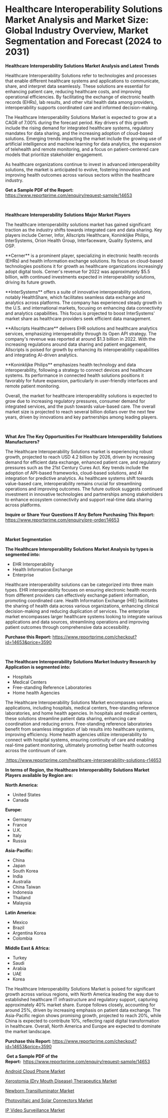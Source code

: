 <p><h1>Healthcare Interoperability Solutions Market Analysis and Market Size: Global Industry Overview, Market Segmentation and Forecast (2024 to 2031)</h1></p><p><strong>Healthcare Interoperability Solutions Market Analysis and Latest Trends</strong></p>
<p><p>Healthcare Interoperability Solutions refer to technologies and processes that enable different healthcare systems and applications to communicate, share, and interpret data seamlessly. These solutions are essential for enhancing patient care, reducing healthcare costs, and improving operational efficiencies. By facilitating the exchange of electronic health records (EHRs), lab results, and other vital health data among providers, interoperability supports coordinated care and informed decision-making.</p><p>The Healthcare Interoperability Solutions Market is expected to grow at a CAGR of 7.00% during the forecast period. Key drivers of this growth include the rising demand for integrated healthcare systems, regulatory mandates for data sharing, and the increasing adoption of cloud-based solutions. Emerging trends impacting the market include the growing use of artificial intelligence and machine learning for data analytics, the expansion of telehealth and remote monitoring, and a focus on patient-centered care models that prioritize stakeholder engagement.</p><p>As healthcare organizations continue to invest in advanced interoperability solutions, the market is anticipated to evolve, fostering innovation and improving health outcomes across various sectors within the healthcare industry.</p></p>
<p><strong>Get a Sample PDF of the Report:&nbsp;</strong> <a href="https://www.reportprime.com/enquiry/request-sample/14653?utm_campaign=37&utm_medium=2&utm_source=Github&utm_content=ia&utm_term=11102024&utm_id=healthcare-interoperability-solutions">https://www.reportprime.com/enquiry/request-sample/14653</a></p>
<p>&nbsp;</p>
<p><strong>Healthcare Interoperability Solutions Major Market Players</strong></p>
<p><p>The healthcare interoperability solutions market has gained significant traction as the industry shifts towards integrated care and data sharing. Key players include Cerner, Infor, Allscripts Healthcare, Koninklijke Philips, InterSystems, Orion Health Group, Interfaceware, Quality Systems, and OSP.</p><p>**Cerner** is a prominent player, specializing in electronic health records (EHRs) and health information exchange solutions. Its focus on cloud-based technologies positions it for growth as healthcare organizations increasingly adopt digital tools. Cerner's revenue for 2022 was approximately $5.5 billion, with continued investments expected in interoperability solutions, driving its future growth.</p><p>**InterSystems** offers a suite of innovative interoperability solutions, notably HealthShare, which facilitates seamless data exchange and analytics across platforms. The company has experienced steady growth in the U.S. and international markets, focusing on enhancing data connectivity and analytics capabilities. This focus is projected to boost InterSystems' market share as healthcare providers seek efficient data management.</p><p>**Allscripts Healthcare** delivers EHR solutions and healthcare analytics services, emphasizing interoperability through its Open API strategy. The company's revenue was reported at around $1.3 billion in 2022. With the increasing regulations around data sharing and patient engagement, Allscripts is poised for growth by enhancing its interoperability capabilities and integrating AI-driven analytics.</p><p>**Koninklijke Philips** emphasizes health technology and data interoperability, following a strategy to connect devices and healthcare systems. Its performance in connected health solutions positions it favorably for future expansion, particularly in user-friendly interfaces and remote patient monitoring.</p><p>Overall, the market for healthcare interoperability solutions is expected to grow due to increasing regulatory pressures, consumer demand for integrated services, and the push towards value-based care. The overall market size is projected to reach several billion dollars over the next few years, driven by innovations and key partnerships among leading players.</p></p>
<p>&nbsp;</p>
<p><strong>What Are The Key Opportunities For Healthcare Interoperability Solutions Manufacturers?</strong></p>
<p><p>The Healthcare Interoperability Solutions market is experiencing robust growth, projected to reach USD 4.2 billion by 2026, driven by increasing demand for efficient data exchange, enhanced patient care, and regulatory pressures such as the 21st Century Cures Act. Key trends include the adoption of API-based frameworks, cloud-based solutions, and AI integration for predictive analytics. As healthcare systems shift towards value-based care, interoperability remains crucial for streamlining operations and improving outcomes. The future outlook suggests continued investment in innovative technologies and partnerships among stakeholders to enhance ecosystem connectivity and support real-time data sharing across platforms.</p></p>
<p><strong>Inquire or Share Your Questions If Any Before Purchasing This Report:</strong> <a href="https://www.reportprime.com/enquiry/pre-order/14653?utm_campaign=37&utm_medium=2&utm_source=Github&utm_content=ia&utm_term=11102024&utm_id=healthcare-interoperability-solutions">https://www.reportprime.com/enquiry/pre-order/14653</a></p>
<p>&nbsp;</p>
<p><strong>Market Segmentation</strong></p>
<p><strong>The Healthcare Interoperability Solutions Market Analysis by types is segmented into:</strong></p>
<p><ul><li>EHR Interoperability</li><li>Health Information Exchange</li><li>Enterprise</li></ul></p>
<p><p>Healthcare interoperability solutions can be categorized into three main types. EHR interoperability focuses on ensuring electronic health records from different providers can effectively exchange patient information, promoting coordinated care. Health Information Exchange (HIE) facilitates the sharing of health data across various organizations, enhancing clinical decision-making and reducing duplication of services. The enterprise market encompasses larger healthcare systems looking to integrate various applications and data sources, streamlining operations and improving patient outcomes through comprehensive data accessibility.</p></p>
<p><strong>Purchase this Report:&nbsp;</strong><a href="https://www.reportprime.com/checkout?id=14653&price=3590&utm_campaign=37&utm_medium=2&utm_source=Github&utm_content=ia&utm_term=11102024&utm_id=healthcare-interoperability-solutions">https://www.reportprime.com/checkout?id=14653&price=3590</a></p>
<p>&nbsp;</p>
<p><strong>The Healthcare Interoperability Solutions Market Industry Research by Application is segmented into:</strong></p>
<p><ul><li>Hospitals</li><li>Medical Centers</li><li>Free-standing Reference Laboratories</li><li>Home health Agencies</li></ul></p>
<p><p>The Healthcare Interoperability Solutions Market encompasses various applications, including hospitals, medical centers, free-standing reference laboratories, and home health agencies. In hospitals and medical centers, these solutions streamline patient data sharing, enhancing care coordination and reducing errors. Free-standing reference laboratories benefit from seamless integration of lab results into healthcare systems, improving efficiency. Home health agencies utilize interoperability to connect with hospital systems, ensuring continuity of care and enabling real-time patient monitoring, ultimately promoting better health outcomes across the continuum of care.</p></p>
<p><a href="https://www.reportprime.com/healthcare-interoperability-solutions-r14653?utm_campaign=37&utm_medium=2&utm_source=Github&utm_content=ia&utm_term=11102024&utm_id=healthcare-interoperability-solutions">&nbsp;https://www.reportprime.com/healthcare-interoperability-solutions-r14653</a></p>
<p><strong>In terms of Region, the Healthcare Interoperability Solutions Market Players available by Region are:</strong></p>
<p>
    <p> <strong> North America: </strong>
        <ul>
            <li>United States</li>
            <li>Canada</li>
        </ul>
        </p> 
    <p> <strong> Europe: </strong>
        <ul>
            <li>Germany</li>
            <li>France</li>
            <li>U.K.</li>
            <li>Italy</li>
            <li>Russia</li>
        </ul>
        </p> 
    <p> <strong> Asia-Pacific: </strong>
        <ul>
            <li>China</li>
            <li>Japan</li>
            <li>South Korea</li>
            <li>India</li>
            <li>Australia</li>
            <li>China Taiwan</li>
            <li>Indonesia</li>
            <li>Thailand</li>
            <li>Malaysia</li>
        </ul>
        </p> 
    <p> <strong> Latin America: </strong>
        <ul>
            <li>Mexico</li>
            <li>Brazil</li>
            <li>Argentina Korea</li>
            <li>Colombia</li>
        </ul>
        </p> 
    <p> <strong> Middle East & Africa: </strong>
        <ul>
            <li>Turkey</li>
            <li>Saudi</li>
            <li>Arabia</li>
            <li>UAE</li>
            <li>Korea</li>
        </ul>
    </p>
    </p>
<p><p>The Healthcare Interoperability Solutions Market is poised for significant growth across various regions, with North America leading the way due to established healthcare IT infrastructure and regulatory support, capturing approximately 40% market share. Europe follows closely, accounting for around 25%, driven by increasing emphasis on patient data exchange. The Asia-Pacific region shows promising growth, projected to reach 20%, while China is expected to contribute 10%, reflecting rapid digital transformation in healthcare. Overall, North America and Europe are expected to dominate the market landscape.</p></p>
<p><strong>Purchase this Report: </strong><a href="https://www.reportprime.com/checkout?id=14653&price=3590&utm_campaign=37&utm_medium=2&utm_source=Github&utm_content=ia&utm_term=11102024&utm_id=healthcare-interoperability-solutions">https://www.reportprime.com/checkout?id=14653&price=3590</a></p>
<p>&nbsp;<strong>Get a Sample PDF of the Report:&nbsp;&nbsp;</strong><a href="https://www.reportprime.com/enquiry/request-sample/14653?utm_campaign=37&utm_medium=2&utm_source=Github&utm_content=ia&utm_term=11102024&utm_id=healthcare-interoperability-solutions">https://www.reportprime.com/enquiry/request-sample/14653</a></p>
<p><strong></strong></p>
<p><p><a href="https://issuu.com/reportprime-2/docs/android-cloud-phone-market-size-203_d7e0c00ede1db4?utm_campaign=37&utm_medium=2&utm_source=Github&utm_content=ia&utm_term=11102024&utm_id=healthcare-interoperability-solutions">Android Cloud Phone Market</a></p><p><a href="https://www.linkedin.com/pulse/xerostomia-dry-mouth-disease-therapeutics-landscape-product-jxfbf?utm_campaign=37&utm_medium=2&utm_source=Github&utm_content=ia&utm_term=11102024&utm_id=healthcare-interoperability-solutions">Xerostomia (Dry Mouth Disease) Therapeutics Market</a></p><p><a href="https://www.linkedin.com/pulse/newborn-transilluminator-market-size-share-analysis-growth-axb7e?utm_campaign=37&utm_medium=2&utm_source=Github&utm_content=ia&utm_term=11102024&utm_id=healthcare-interoperability-solutions">Newborn Transilluminator Market</a></p><p><a href="https://www.linkedin.com/pulse/photovoltaic-solar-connectors-market-shifts-strategic-analysis-wzbxc?utm_campaign=37&utm_medium=2&utm_source=Github&utm_content=ia&utm_term=11102024&utm_id=healthcare-interoperability-solutions">Photovoltaic and Solar Connectors Market</a></p><p><a href="https://issuu.com/reportprime-2/docs/ip-video-surveillance-market-size-2_a72f830692aace?utm_campaign=37&utm_medium=2&utm_source=Github&utm_content=ia&utm_term=11102024&utm_id=healthcare-interoperability-solutions">IP Video Surveillance Market</a></p></p>